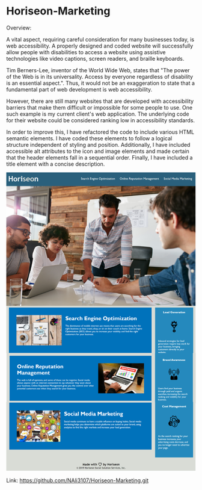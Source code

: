 # Horiseon-Marketing

Overview:

A vital aspect, requiring careful consideration for many businesses today, is web accessibility. A properly designed and coded website will successfully allow people with disabilities to access a website using assistive technologies like video captions, screen readers, and braille keyboards.

Tim Berners-Lee, inventor of the World Wide Web, states that "The power of the Web is in its universality.
Access by everyone regardless of disability is an essential aspect.". Thus, it would not be an exaggeration to state that a fundamental part of web development is web accessibility.

However, there are still many websites that are developed with accessibility barriers that make them difficult or impossible for some people to use. One such example is my current client's web application. The underlying code for their website could be considered ranking low in accessibility standards. 

In order to improve this, I have refactored the code to include various HTML semantic elements. I have coded these elements to follow a logical structure independent of styling and position. Additionally, I have included accessible alt attributes to the icon and image elements and made certain that the header elements fall in a sequential order. Finally, I have included a title element with a concise description. 


![Screenshot](./Develop/assets/images/screenshot.png)

Link:
https://github.com/NAli3107/Horiseon-Marketing.git
